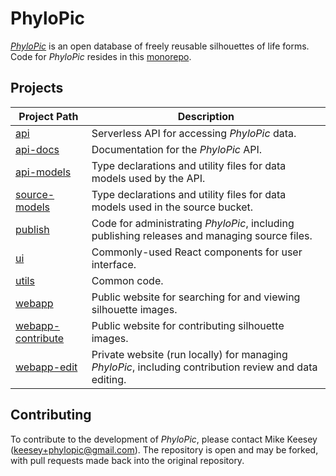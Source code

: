 # PhyloPic

*[PhyloPic](https://www.phylopic.org)* is an open database of freely reusable silhouettes of life forms. Code for *PhyloPic* resides in this [monorepo](https://classic.yarnpkg.com/blog/2017/08/02/introducing-workspaces/).

## Projects

| Project Path | Description |
| ------------ | ----------- |
| [api](./api) | Serverless API for accessing *PhyloPic* data. |
| [api-docs](./api-docs) | Documentation for the *PhyloPic* API. |
| [api-models](./api-models) | Type declarations and utility files for data models used by the API. |
| [source-models](./source-models) | Type declarations and utility files for data models used in the source bucket. |
| [publish](./publish) | Code for administrating *PhyloPic*, including publishing releases and managing source files. |
| [ui](./ui) | Commonly-used React components for user interface. |
| [utils](./utils) | Common code. |
| [webapp](./webapp) | Public website for searching for and viewing silhouette images. |
| [webapp-contribute](./webapp-contribute) | Public website for contributing silhouette images. |
| [webapp-edit](./webapp-edit) | Private website (run locally) for managing *PhyloPic*, including contribution review and data editing. |


## Contributing

To contribute to the development of *PhyloPic*, please contact Mike Keesey ([keesey+phylopic@gmail.com](keesey+phylopic@gmail.com)). The repository is open and may be forked, with pull requests made back into the original repository.
